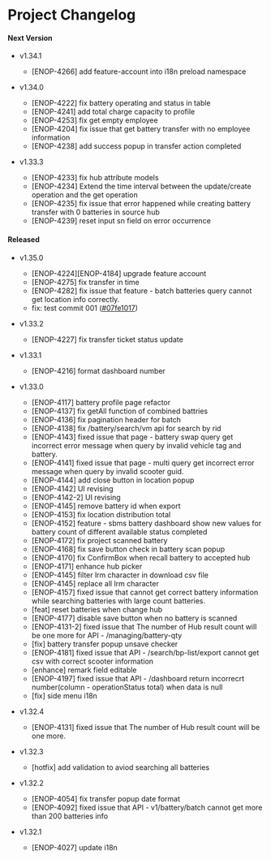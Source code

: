 # Project Changelog

#### Next Version
* v1.34.1
  - [ENOP-4266] add feature-account into i18n preload namespace

* v1.34.0
  - [ENOP-4222] fix battery operating and status in table
  - [ENOP-4241] add total charge capacity to profile
  - [ENOP-4253] fix get empty employee
  - [ENOP-4204] fix issue that get battery transfer with no employee information
  - [ENOP-4238] add success popup in transfer action completed

* v1.33.3
  - [ENOP-4233] fix hub attribute models
  - [ENOP-4234] Extend the time interval between the update/create operation and the get operation
  - [ENOP-4235] fix issue that error happened while creating battery transfer with 0 batteries in source hub
  - [ENOP-4239] reset input sn field on error occurrence

#### Released
* v1.35.0
  - [ENOP-4224][ENOP-4184] upgrade feature account
  - [ENOP-4275] fix transfer in time
  - [ENOP-4282] fix issue that feature - batch batteries query cannot get location info correctly.
  - fix: test commit 001 ([#07fe1017](https://gitlab.gogoro.com/enop-plus/gnop-app/-/commit/07fe1017))

* v1.33.2
  - [ENOP-4227] fix transfer ticket status update

* v1.33.1
  - [ENOP-4216] format dashboard number

* v1.33.0
  - [ENOP-4117] battery profile page refactor
  - [ENOP-4137] fix getAll function of combined battries
  - [ENOP-4136] fix pagination header for batch
  - [ENOP-4138] fix /battery/search/vm api for search by rid
  - [ENOP-4143] fixed issue that page - battery swap query get incorrect error message when query by invalid vehicle tag and battery.
  - [ENOP-4141] fixed issue that page - multi query get incorrect error message when query by invalid scooter guid.
  - [ENOP-4144] add close button in location popup
  - [ENOP-4142] UI revising
  - [ENOP-4142-2] UI revising
  - [ENOP-4145] remove battery id when export
  - [ENOP-4153] fix location distribution total
  - [ENOP-4152] feature - sbms battery dashboard show new values for battery count of different available status completed
  - [ENOP-4172] fix project scanned battery
  - [ENOP-4168] fix save button check in battery scan popup
  - [ENOP-4170] fix ConfirmBox when recall battery to accepted hub
  - [ENOP-4171] enhance hub picker
  - [ENOP-4145] filter lrm character in download csv file
  - [ENOP-4145] replace all lrm character
  - [ENOP-4157] fixed issue that cannot get correct battery information while searching batteries with large count batteries.
  - [feat] reset batteries when change hub
  - [ENOP-4177] disable save button when no battery is scanned
  - [ENOP-4131-2] fixed issue that The number of Hub result count will be one more for API - /managing/battery-qty
  - [fix] battery transfer popup unsave checker
  - [ENOP-4181] fixed issue that API - /search/bp-list/export cannot get csv with correct scooter information
  - [enhance] remark field editable
  - [ENOP-4197] fixed issue that API - /dashboard return incorrecrt number(column - operationStatus total) when data is null
  - [fix] side menu i18n

* v1.32.4
  - [ENOP-4131] fixed issue that The number of Hub result count will be one more.

* v1.32.3
  - [hotfix] add validation to aviod searching all batteries

* v1.32.2
  - [ENOP-4054] fix transfer popup date format
  - [ENOP-4092] fixed issue that API - v1/battery/batch cannot get more than 200 batteries info

* v1.32.1
  - [ENOP-4027] update i18n
  